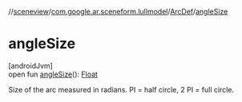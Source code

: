 //[sceneview](../../../index.md)/[com.google.ar.sceneform.lullmodel](../index.md)/[ArcDef](index.md)/[angleSize](angle-size.md)

# angleSize

[androidJvm]\
open fun [angleSize](angle-size.md)(): [Float](https://kotlinlang.org/api/latest/jvm/stdlib/kotlin/-float/index.html)

Size of the arc measured in radians. PI = half circle, 2 PI = full circle.
